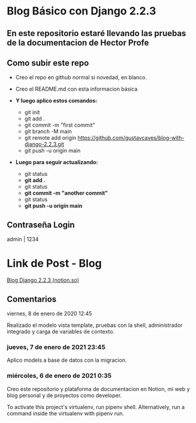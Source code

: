 # Blog Básico con Django 2.2.3

## En este repositorio estaré llevando las pruebas de la documentacion de Hector Profe

## Como subir este repo

- Creo el repo en github normal si novedad, en blanco.
- Creo el README.md con esta informacion básica
- **Y luego aplico estos comandos:**

  - git init
  - git add .
  - git commit -m "first commit"
  - git branch -M main
  - git remote add origin https://github.com/gustavcaves/blog-with-django-2.2.3.git
  - git push -u origin main
- **Luego para seguir actualizando:**

  - git status
  - **git add .**
  - git status
  - **git commit -m "another commit"**
  - git status
  - **git push -u origin main**

## Contraseña Login

admin | 1234

# Link de Post - Blog

[Blog Django 2.2.3 (notion.so)](https://www.notion.so/Blog-Django-2-2-3-a6570e71e0e648339ec2852689a0a27a)

## Comentarios

viernes, 8 de enero de 2020 12:45

Realizado el modelo vista template, pruebas con la shell, administrador integrado y carga de variables de contexto.

### jueves, 7 de enero de 2021 23:45

Aplico models a base de datos con la migracion.

### miércoles, 6 de enero de 2021 0:35

Creo este repositorio y plataforma de documentacion en Notion, mi web y blog personal y de proyectos como developer.

To activate this project's virtualenv, run pipenv shell.
Alternatively, run a command inside the virtualenv with pipenv run.

